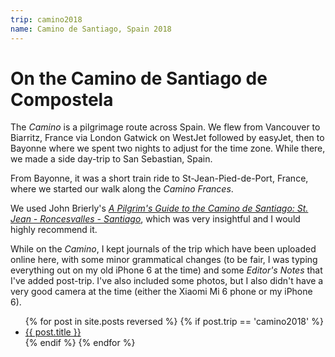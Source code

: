 ```yaml
---
trip: camino2018
name: Camino de Santiago, Spain 2018
---
```


# On the Camino de Santiago de Compostela

The *Camino* is a pilgrimage route across Spain. We flew from Vancouver to Biarritz, France via London Gatwick on WestJet followed by easyJet, then to Bayonne where we spent two nights to adjust for the time zone. While there, we made a side day-trip to San Sebastian, Spain.

From Bayonne, it was a short train ride to St-Jean-Pied-de-Port, France, where we started our walk along the *Camino Frances*.

We used John Brierly's [*A Pilgrim's Guide to the Camino de Santiago: St. Jean - Roncesvalles - Santiago*](https://www.goodreads.com/book/show/30316184-a-pilgrim-s-guide-to-the-camino-de-santiago), which was very insightful and I would highly recommend it.

While on the *Camino*, I kept journals of the trip which have been uploaded online here, with some minor grammatical changes (to be fair, I was typing everything out on my old iPhone 6 at the time) and some *Editor's Notes* that I've added post-trip. I've also included some photos, but I also didn't have a very good camera at the time (either the Xiaomi Mi 6 phone or my iPhone 6).

<ul>
    {% for post in site.posts reversed %}
        {% if post.trip == 'camino2018' %}
            <li>
                <a href="{{ post.url }}">{{ post.title }}</a>
            </li>
        {% endif %}
    {% endfor %}
</ul>
